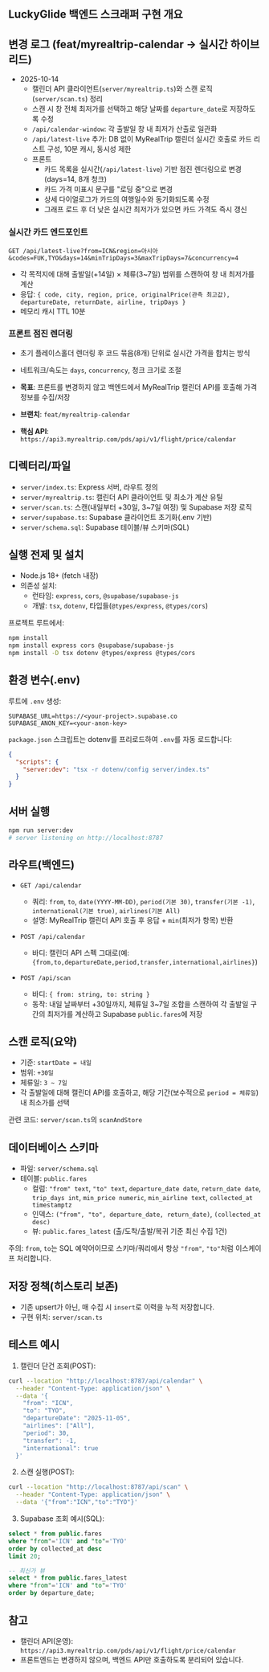 ## LuckyGlide 백엔드 스크래퍼 구현 개요
## 변경 로그 (feat/myrealtrip-calendar → 실시간 하이브리드)

- 2025-10-14
  - 캘린더 API 클라이언트(`server/myrealtrip.ts`)와 스캔 로직(`server/scan.ts`) 정리
  - 스캔 시 창 전체 최저가를 선택하고 해당 날짜를 `departure_date`로 저장하도록 수정
  - `/api/calendar-window`: 각 출발일 창 내 최저가 산출로 일관화
  - `/api/latest-live` 추가: DB 없이 MyRealTrip 캘린더 실시간 호출로 카드 리스트 구성, 10분 캐시, 동시성 제한
  - 프론트
    - 카드 목록을 실시간(`/api/latest-live`) 기반 점진 렌더링으로 변경(days=14, 8개 청크)
    - 카드 가격 미표시 문구를 "로딩 중"으로 변경
    - 상세 다이얼로그가 카드의 여행일수와 동기화되도록 수정
    - 그래프 로드 후 더 낮은 실시간 최저가가 있으면 카드 가격도 즉시 갱신

### 실시간 카드 엔드포인트

`GET /api/latest-live?from=ICN&region=아시아&codes=FUK,TYO&days=14&minTripDays=3&maxTripDays=7&concurrency=4`

- 각 목적지에 대해 출발일(+14일) × 체류(3~7일) 범위를 스캔하여 창 내 최저가를 계산
- 응답: `{ code, city, region, price, originalPrice(관측 최고값), departureDate, returnDate, airline, tripDays }`
- 메모리 캐시 TTL 10분

### 프론트 점진 렌더링

- 초기 플레이스홀더 렌더링 후 코드 묶음(8개) 단위로 실시간 가격을 합치는 방식
- 네트워크/속도는 `days`, `concurrency`, 청크 크기로 조절


- **목표**: 프론트를 변경하지 않고 백엔드에서 MyRealTrip 캘린더 API를 호출해 가격 정보를 수집/저장
- **브랜치**: `feat/myrealtrip-calendar`
- **핵심 API**: `https://api3.myrealtrip.com/pds/api/v1/flight/price/calendar`

## 디렉터리/파일

- `server/index.ts`: Express 서버, 라우트 정의
- `server/myrealtrip.ts`: 캘린더 API 클라이언트 및 최소가 계산 유틸
- `server/scan.ts`: 스캔(내일부터 +30일, 3~7일 여정) 및 Supabase 저장 로직
- `server/supabase.ts`: Supabase 클라이언트 초기화(.env 기반)
- `server/schema.sql`: Supabase 테이블/뷰 스키마(SQL)

## 실행 전제 및 설치

- Node.js 18+ (fetch 내장)
- 의존성 설치:
  - 런타임: `express`, `cors`, `@supabase/supabase-js`
  - 개발: `tsx`, `dotenv`, 타입들(`@types/express`, `@types/cors`)

프로젝트 루트에서:

```bash
npm install
npm install express cors @supabase/supabase-js
npm install -D tsx dotenv @types/express @types/cors
```

## 환경 변수(.env)

루트에 `.env` 생성:

```env
SUPABASE_URL=https://<your-project>.supabase.co
SUPABASE_ANON_KEY=<your-anon-key>
```

`package.json` 스크립트는 dotenv를 프리로드하여 `.env`를 자동 로드합니다:

```json
{
  "scripts": {
    "server:dev": "tsx -r dotenv/config server/index.ts"
  }
}
```

## 서버 실행

```bash
npm run server:dev
# server listening on http://localhost:8787
```

## 라우트(백엔드)

- `GET /api/calendar`
  - 쿼리: `from`, `to`, `date(YYYY-MM-DD)`, `period(기본 30)`, `transfer(기본 -1)`, `international(기본 true)`, `airlines(기본 All)`
  - 설명: MyRealTrip 캘린더 API 호출 후 응답 + `min`(최저가 항목) 반환

- `POST /api/calendar`
  - 바디: 캘린더 API 스펙 그대로(예: `{from,to,departureDate,period,transfer,international,airlines}`)

- `POST /api/scan`
  - 바디: `{ from: string, to: string }`
  - 동작: 내일 날짜부터 +30일까지, 체류일 3~7일 조합을 스캔하여 각 출발일 구간의 최저가를 계산하고 Supabase `public.fares`에 저장

## 스캔 로직(요약)

- 기준: `startDate = 내일`
- 범위: `+30일`
- 체류일: `3 ~ 7일`
- 각 출발일에 대해 캘린더 API를 호출하고, 해당 기간(보수적으로 `period = 체류일`) 내 최소가를 선택

관련 코드: `server/scan.ts`의 `scanAndStore`

## 데이터베이스 스키마

- 파일: `server/schema.sql`
- 테이블: `public.fares`
  - 컬럼: `"from" text`, `"to" text`, `departure_date date`, `return_date date`, `trip_days int`, `min_price numeric`, `min_airline text`, `collected_at timestamptz`
  - 인덱스: `("from", "to", departure_date, return_date)`, `(collected_at desc)`
  - 뷰: `public.fares_latest` (출/도착/출발/복귀 기준 최신 수집 1건)

주의: `from`, `to`는 SQL 예약어이므로 스키마/쿼리에서 항상 `"from"`, `"to"`처럼 이스케이프 처리합니다.

## 저장 정책(히스토리 보존)

- 기존 upsert가 아닌, 매 수집 시 `insert`로 이력을 누적 저장합니다.
- 구현 위치: `server/scan.ts`

## 테스트 예시

1) 캘린더 단건 조회(POST):

```bash
curl --location "http://localhost:8787/api/calendar" \
  --header "Content-Type: application/json" \
  --data '{
    "from": "ICN",
    "to": "TYO",
    "departureDate": "2025-11-05",
    "airlines": ["All"],
    "period": 30,
    "transfer": -1,
    "international": true
  }'
```

2) 스캔 실행(POST):

```bash
curl --location "http://localhost:8787/api/scan" \
  --header "Content-Type: application/json" \
  --data '{"from":"ICN","to":"TYO"}'
```

3) Supabase 조회 예시(SQL):

```sql
select * from public.fares
where "from"='ICN' and "to"='TYO'
order by collected_at desc
limit 20;

-- 최신가 뷰
select * from public.fares_latest
where "from"='ICN' and "to"='TYO'
order by departure_date;
```

## 참고

- 캘린더 API(운영): `https://api3.myrealtrip.com/pds/api/v1/flight/price/calendar`
- 프론트엔드는 변경하지 않으며, 백엔드 API만 호출하도록 분리되어 있습니다.


